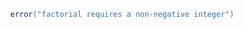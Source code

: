```lua ctx.nvim/spec/data/src/diagnostics.lua:15
      error("factorial requires a non-negative integer")
```
